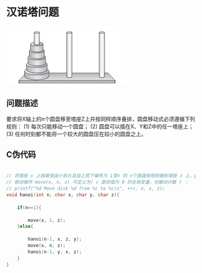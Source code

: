 # 汉诺塔问题

<img src="./images/2.jpeg">

## 问题描述
要求将X轴上的n个圆盘移至塔座Z上并按同样顺序叠排，圆盘移动式必须遵循下列规则：
(1) 每次只能移动一个圆盘；
(2) 圆盘可以插在X、Y和Z中的任一塔座上；
(3) 任何时刻都不能将一个较大的圆盘压在较小的圆盘之上。

## C伪代码

```c

// 将塔座 x 上按直径由小到大且自上而下编号为 1至n 的 n个圆盘按规则搬到塔座 z 上，y可用作辅助塔座。
// 扳动操作 move(x, n, z) 可定义为( c 是初值为 0 的全局变量，对搬动计数 ) ：
// printf("%d Move disk %d from %c to %c\n", ++c, n, x, z);
void hanoi(int n, char x, char y, char z){

    if(n==1){

        move(x, 1, z);
    }else{

        hanoi(n-1, x, z, y);
        move(x, n, z);
        hanoi(n-1, y, x, z);
    }
}
```
